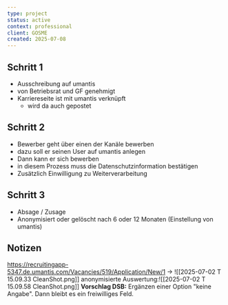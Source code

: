 ```yaml
---
type: project
status: active
context: professional
client: GOSME
created: 2025-07-08
---
```


## Schritt 1
- Ausschreibung auf umantis
- von Betriebsrat und GF genehmigt
- Karriereseite ist mit umantis verknüpft
	- wird da auch gepostet
## Schritt 2
- Bewerber geht über einen der Kanäle bewerben
- dazu soll er seinen User auf umantis anlegen
- Dann kann er sich bewerben
- in diesem Prozess muss die Datenschutzinformation bestätigen
- Zusätzlich Einwilligung zu Weiterverarbeitung
## Schritt 3
- Absage / Zusage
- Anonymisiert oder gelöscht nach 6 oder 12 Monaten (Einstellung von umantis)

## Notizen
https://recruitingapp-5347.de.umantis.com/Vacancies/519/Application/New/1
-> ![[2025-07-02 T 15.09.33 CleanShot.png]] anonymisierte Auswertung:![[2025-07-02 T 15.09.58 CleanShot.png]]
**Vorschlag DSB:**  Ergänzen einer Option "keine Angabe". Dann bleibt es ein freiwilliges Feld.